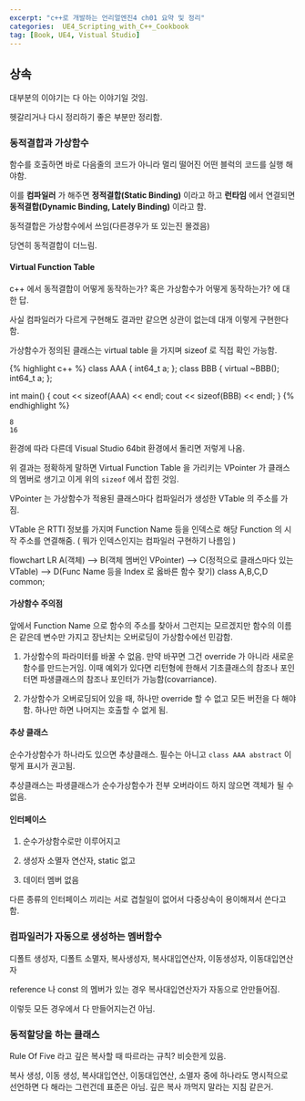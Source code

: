 ```yaml
---
excerpt: "c++로 개발하는 언리얼엔진4 ch01 요약 및 정리"
categories:  UE4_Scripting_with_C++_Cookbook
tag: [Book, UE4, Vistual Studio]
---
```

## 상속

대부분의 이야기는 다 아는 이야기일 것임.

헷갈리거나 다시 정리하기 좋은 부분만 정리함.

### 동적결합과 가상함수

함수를 호출하면 바로 다음줄의 코드가 아니라 멀리 떨어진 어떤 블럭의 코드를 실행 해야함.

이를 __컴파일러__ 가 해주면 __정적결합(Static Binding)__ 이라고 하고 __런타임__ 에서 연결되면 __동적결합(Dynamic Binding, Lately Binding)__ 이라고 함.

동적결합은 가상함수에서 쓰임(다른경우가 또 있는진 몰겠음)

당연히 동적결합이 더느림.

#### Virtual Function Table

c++ 에서 동적결합이 어떻게 동작하는가? 혹은 가상함수가 어떻게 동작하는가? 에 대한 답.

사실 컴파일러가 다르게 구현해도 결과만 같으면 상관이 없는데 대개 이렇게 구현한다함.

가상함수가 정의된 클래스는 virtual table 을 가지며 sizeof 로 직접 확인 가능함.

{% highlight c++ %}
class AAA {
	int64_t a; 
};
class BBB {
	virtual ~BBB();
	int64_t a;
};

int main()
{
	cout << sizeof(AAA) << endl;
	cout << sizeof(BBB) << endl;
}
{% endhighlight %}

	8
	16

 환경에 따라 다른데 Visual Studio 64bit 환경에서 돌리면 저렇게 나옴.

 위 결과는 정확하게 말하면 Virtual Function Table 을 가리키는 VPointer 가 클래스의 멤버로 생기고 이게 위의 ```sizeof``` 에서 잡힌 것임.

 VPointer 는 가상함수가 적용된 클래스마다 컴파일러가 생성한 VTable 의 주소를 가짐.

 VTable 은  RTTI 정보를 가지며 Function Name 등을 인덱스로 해당 Function 의 시작 주소를 연결해줌. ( 뭐가 인덱스인지는 컴파일러 구현하기 나름임 )

<div class="mermaid">
flowchart LR
    A(객체) --> B(객체 멤버인 VPointer) --> C(정적으로 클래스마다 있는 VTable) --> D(Func Name 등을 Index 로 옳바른 함수 찾기) 
    class A,B,C,D common;
</div>

#### 가상함수 주의점

 앞에서 Function Name 으로 함수의 주소를 찾아서 그런지는 모르겠지만 함수의 이름은 같은데 변수만 가지고 장난치는 오버로딩이 가상함수에선 민감함.

1. 가상함수의 파라미터를 바꿀 수 없음. 만약 바꾸면 그건 override 가 아니라 새로운 함수를 만드는거임. 이때 예외가 있다면 리턴형에 한해서 기초클래스의 참조나 포인터면 파생클래스의 참조나 포인터가 가능함(covarriance).

2. 가상함수가 오버로딩되어 있을 때, 하나만 override 할 수 없고 모든 버전을 다 해야함. 하나만 하면 나머지는 호출할 수 없게 됨.

#### 추상 클래스

순수가상함수가 하나라도 있으면 추상클래스. 필수는 아니고 ```class AAA abstract``` 이렇게 표시가 권고됨.

추상클래스는 파생클래스가 순수가상함수가 전부 오버라이드 하지 않으면 객체가 될 수 없음.

#### 인터페이스

1. 순수가상함수로만 이루어지고

2. 생성자 소멸자 연산자, static 없고

3. 데이터 멤버 없음

다른 종류의 인터페이스 끼리는 서로 겹칠일이 없어서 다중상속이 용이해져서 쓴다고 함.

### 컴파일러가 자동으로 생성하는 멤버함수

디폴트 생성자, 디폴트 소멸자, 복사생성자, 복사대입연산자, 이동생성자, 이동대입연산자

reference 나 const 의 멤버가 있는 경우 복사대입연산자가 자동으로 안만들어짐.

이렇듯 모든 경우에서 다 만들어지는건 아님.

### 동적할당을 하는 클래스

Rule Of Five 라고 깊은 복사할 때 따르라는 규칙? 비슷한게 있음.

복사 생성, 이동 생성, 복사대입연산, 이동대입연산,  소멸자 중에 하나라도 명시적으로 선언하면 다 해라는 그런건데 표준은 아님. 깊은 복사 까먹지 말라는 지침 같은거.



 

 